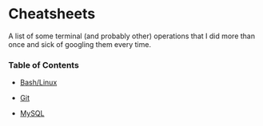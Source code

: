 Cheatsheets
===========

A list of some terminal (and probably other) operations that I did more than once and sick of googling them every time.

### Table of Contents

-   [Bash/Linux](<bash_linux/bash_linux.md>)

-   [Git](<git/git.md>)

-   [MySQL](<mysql/mysql.md>)

